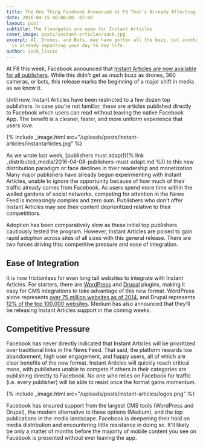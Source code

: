 ```yaml
---
title: The One Thing Facebook Announced at F8 That's Already Affecting Your News Feed
date: 2016-04-15 00:00:00 -07:00
layout: post
subtitle: The floodgates are open for Instant Articles
cover_image: posts/instant-articles/zuck.jpg
excerpt: AI, Drones, and Bots, may have gotten all the buzz, but another announcement
  is already impacting your day to day life.
author: zack_liscio
---
```


At F8 this week, Facebook announced that [Instant Articles are now available for all publishers](http://techcrunch.com/2016/04/12/facebooks-instant-articles-is-now-open-to-all-publishers/). While this didn't get as much buzz as drones, 360 cameras, or bots, this release marks the beginning of a major shift in media as we know it.

Until now, Instant Articles have been restricted to a few dozen top publishers. In case you're not familiar, these are articles published directly to Facebook which users can read without leaving the native Facebook App. The benefit is a cleaner, faster, and more uniform experience that users love.

{% include _image.html src="/uploads/posts/instant-articles/instantarticles.jpg" %}

As we wrote last week, [publishers must adapt]({% link _distributed_media/2016-04-08-publishers-must-adapt.md %}) to this new distribution paradigm or face declines in their readership and monetization. Many major publishers have already begun expeirmenting with Instant Articles, unable to ignore the opportunity because of how much of their traffic already comes from Facebook. As users spend more time within the walled gardens of social networks, competing for attention in the News Feed is increasingly complex and zero sum. Publishers who don't offer Instant Articles may see their content deprioritized relative to their competititors.

Adoption has been comparatively slow as these initial top publishers cautiously tested the program. However, Instant Articles are poised to gain rapid adoption across sites of all sizes with this general release. There are two forces driving this: competitive pressure and ease of integration.

## Ease of Integration

It is now frictionless for even long tail websites to integrate with Instant Articles. For starters, there are [WordPress](https://wordpress.org/) and [Drupal](https://www.drupal.org/) plugins, making it easy for CMS integrations to take advantage of this new format. WordPress alone represents  [over 75 million websites as of 2014](https://managewp.com/14-surprising-statistics-about-wordpress-usage/), and Drupal represents [12% of the top 100,000 websites](http://www.itworld.com/article/2700748/big-data/not-a-drop-in-the-bucket--more-than-1-million-websites-now-use-drupal.html). Medium has also announced that they'll be releasing Instant Articles support in the coming weeks.

## Competitive Pressure

Facebook has never directly indicated that Instant Articles will be prioritized over traditional links in the News Feed. That said, the platform rewards low abandonment, high user engagement, and happy users, all of which are clear benefits of the new format. Instant Articles will quickly reach critical mass, with publishers unable to compete if others in their categories are publishing directly to Facebook. No one who relies on Facebook for traffic (i.e. every publisher) will be able to resist once the format gains momentum.

{% include _image.html src="/uploads/posts/instant-articles/logos.png" %}

Facebook has ensured support from the largest CMS tools (WordPress and Drupal), the modern alternative to these options (Medium), and the top publications in the media landscape. Facebook is deepening their hold on media distribution and encountering little resistance in doing so. It'll likely be only a matter of months before the majority of mobile content you see on Facebook is presented without ever leaving the app.
